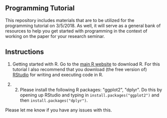 ## Programming Tutorial ##

This repository includes materials that are to be utilized for the programming tutorial on 3/5/2018. As well, it will serve as a general bank of resources to help you get started with programming in the context of working on the paper for your research seminar.

## Instructions ##

1) Getting started with R. Go to the [main R website](https://www.r-project.org/) to download R. For this tutorial I also recommend that you download (the free version of) [RStudio](https://www.rstudio.com/) for writing and executing code in R.

2) 2) Please install the following R packages: "ggplot2", "dplyr". Do this by opening up RStudio and typing in ```install.packages("ggplot2")``` and then ```install.packages("dplyr")```. 

Please let me know if you have any issues with this.
